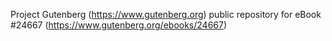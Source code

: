 Project Gutenberg (https://www.gutenberg.org) public repository for eBook #24667 (https://www.gutenberg.org/ebooks/24667)
